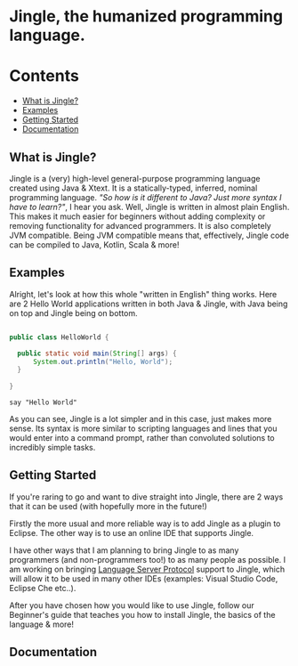 # Jingle, the humanized programming language. 

# Contents
- [What is Jingle?](https://github.com/jingle-lang/jingle/blob/master/README.md#what-is-jingle)
- [Examples](https://github.com/jingle-lang/jingle/blob/master/README.md#examples)
- [Getting Started](https://github.com/jingle-lang/jingle/blob/master/README.md#getting-started)
- [Documentation](https://github.com/jingle-lang/jingle/blob/master/README.md#documentation)

## What is Jingle?
Jingle is a (very) high-level general-purpose programming language created using Java & Xtext. It is a statically-typed, inferred, nominal programming language. *"So how is it different to Java? Just more syntax I have to learn?"*, I hear you ask. Well, Jingle is written in almost plain English. This makes it much easier for beginners without adding complexity or removing functionality for advanced programmers. It is also completely JVM compatible. Being JVM compatible means that, effectively, Jingle code can be compiled to Java, Kotlin, Scala & more!
## Examples
Alright, let's look at how this whole "written in English" thing works. Here are 2 Hello World applications written in both Java & Jingle, with Java being on top and Jingle being on bottom.

```java

public class HelloWorld {

  public static void main(String[] args) {
      System.out.println("Hello, World");
  }
  
}
```
`say "Hello World"`

As you can see, Jingle is a lot simpler and in this case, just makes more sense. Its syntax is more similar to scripting languages and lines that you would enter into a command prompt, rather than convoluted solutions to incredibly simple tasks.

## Getting Started
If you're raring to go and want to dive straight into Jingle, there are 2 ways that it can be used (with hopefully more in the future!)

Firstly the more usual and more reliable way is to add Jingle as a plugin to Eclipse.
The other way is to use an online IDE that supports Jingle.

I have other ways that I am planning to bring Jingle to as many programmers (and non-programmers too!) to as many people as possible. I am working on bringing [Language Server Protocol](https://github.com/Microsoft/language-server-protocol) support to Jingle, which will allow it to be used in many other IDEs (examples: Visual Studio Code, Eclipse Che etc..).

After you have chosen how you would like to use Jingle, follow our Beginner's guide that teaches you how to install Jingle, the basics of the language & more!

## Documentation
